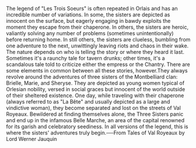 The legend of "Les Trois Soeurs" is often repeated in Orlais and has an incredible number of variations. In some, the sisters are depicted as innocent on the surface, but eagerly engaging in bawdy exploits the moment they escape from their chaperone. In others, the sisters are heroic, valiantly solving any number of problems (sometimes unintentionally) before returning home. In still others, the sisters are clueless, bumbling from one adventure to the next, unwittingly leaving riots and chaos in their wake. The nature depends on who is telling the story or where they heard it last. Sometimes it's a raunchy tale for tavern drunks; other times, it's a scandalous tale told to criticize either the empress or the Chantry. There are some elements in common between all these stories, however.They always revolve around the adventures of three sisters of the Montbelliard clan: Brielle, Marie, and Sheryse. They are depicted as young women typical of Orlesian nobility, versed in social graces but innocent of the world outside of their sheltered existence. One day, while traveling with their chaperone (always referred to as "La Bête" and usually depicted as a large and vindictive woman), they become separated and lost on the streets of Val Royeaux. Bewildered at finding themselves alone, the Three Sisters panic and end up in the infamous Belle Marche, an area of the capital renowned for its garish and celebratory seediness. In all versions of the legend, this is where the sisters' adventures truly begin.──From Tales of Val Royeaux by Lord Werner Jauquin